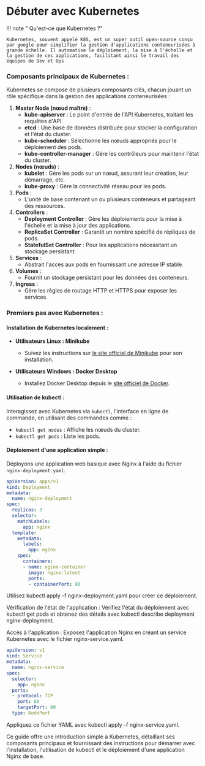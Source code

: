 # Débuter avec Kubernetes

!!! note " Qu'est-ce que Kubernetes ?"

    Kubernetes, souvent appelé K8S, est un super outil open-source conçu par google pour simplifier la gestion d'applications conteneurisées à grande échelle. Il automatise le déploiement, la mise à l'échelle et la gestion de ces applications, facilitant ainsi le travail des équipes de Dev et Ops

### Composants principaux de Kubernetes :
Kubernetes se compose de plusieurs composants clés, chacun jouant un rôle spécifique dans la gestion des applications conteneurisées :


1. **Master Node (nœud maître)** :
   - **kube-apiserver** : Le point d'entrée de l'API Kubernetes, traitant les requêtes d'API.
   - **etcd** : Une base de données distribuée pour stocker la configuration et l'état du cluster.
   - **kube-scheduler** : Sélectionne les nœuds appropriés pour le déploiement des pods.
   - **kube-controller-manager** : Gère les contrôleurs pour maintenir l'état du cluster.
2. **Nodes (nœuds)** :
   - **kubelet** : Gère les pods sur un nœud, assurant leur création, leur démarrage, etc.
   - **kube-proxy** : Gère la connectivité réseau pour les pods.
3. **Pods** :
   - L'unité de base contenant un ou plusieurs conteneurs et partageant des ressources.
4. **Controllers** :
   - **Deployment Controller** : Gère les déploiements pour la mise à l'échelle et la mise à jour des applications.
   - **ReplicaSet Controller** : Garantit un nombre spécifié de répliques de pods.
   - **StatefulSet Controller** : Pour les applications nécessitant un stockage persistant.
5. **Services** :
   - Abstrait l'accès aux pods en fournissant une adresse IP stable.
6. **Volumes** :
   - Fournit un stockage persistant pour les données des conteneurs.
7. **Ingress** :
   - Gère les règles de routage HTTP et HTTPS pour exposer les services.

### Premiers pas avec Kubernetes :

#### Installation de Kubernetes localement :

- **Utilisateurs Linux : Minikube**
  - Suivez les instructions sur [le site officiel de Minikube](https://minikube.sigs.k8s.io/docs/start/) pour son installation.

- **Utilisateurs Windows : Docker Desktop**
  - Installez Docker Desktop depuis le [site officiel de Docker](https://www.docker.com/products/docker-desktop).

#### Utilisation de kubectl :

Interagissez avec Kubernetes via `kubectl`, l'interface en ligne de commande, en utilisant des commandes comme :
- `kubectl get nodes` : Affiche les nœuds du cluster.
- `kubectl get pods` : Liste les pods.

#### Déploiement d'une application simple :

Déployons une application web basique avec Nginx à l'aide du fichier `nginx-deployment.yaml`.

```yaml
apiVersion: apps/v1
kind: Deployment
metadata:
  name: nginx-deployment
spec:
  replicas: 3
  selector:
    matchLabels:
      app: nginx
  template:
    metadata:
      labels:
        app: nginx
    spec:
      containers:
      - name: nginx-container
        image: nginx:latest
        ports:
        - containerPort: 80
```

Utilisez kubectl apply -f nginx-deployment.yaml pour créer ce déploiement.

Vérification de l'état de l'application :
Vérifiez l'état du déploiement avec kubectl get pods et obtenez des détails avec kubectl describe deployment nginx-deployment.

Accès à l'application :
Exposez l'application Nginx en créant un service Kubernetes avec le fichier nginx-service.yaml.

```yaml
apiVersion: v1
kind: Service
metadata:
  name: nginx-service
spec:
  selector:
    app: nginx
  ports:
  - protocol: TCP
    port: 80
    targetPort: 80
  type: NodePort

```
Appliquez ce fichier YAML avec kubectl apply -f nginx-service.yaml.

Ce guide offre une introduction simple à Kubernetes, détaillant ses composants principaux et fournissant des instructions pour démarrer avec l'installation, l'utilisation de kubectl et le déploiement d'une application Nginx de base.